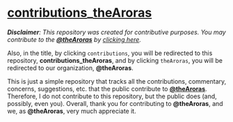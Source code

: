 # [contributions](https://www.github.com/theAroras/contributions_theAroras)_[theAroras](https://www.github.com/theAroras)

_**Disclaimer**: This repository was created for contributive purposes. You may contribute to the **[@theAroras](https://www.github.com/theAroras)** by [clicking here](https://www.amayarora.github.io/)._ 

Also, in the title, by clicking `contributions`, you will be redirected to this repository, **contributions_theAroras**, and by clicking `theAroras`, you will be redirected to our organization, **@theAroras**.

This is just a simple repository that tracks all the contributions, commentary, concerns, suggestions, etc. that the public contribute to **[@theAroras](https://www.github.com/theAroras)**. Therefore, I do not contribute to this repository, but the public does (and, possibly, even you). Overall, thank you for contributing to **@theAroras**, and we, as **@theAroras**, very much appreciate it.
